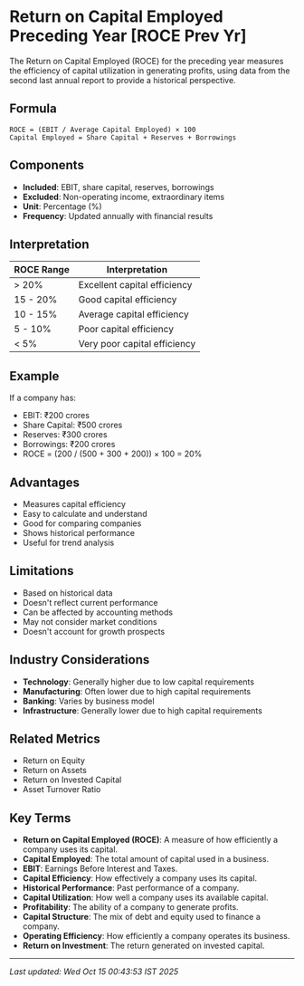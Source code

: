 # Return on Capital Employed Preceding Year [ROCE Prev Yr]

The Return on Capital Employed (ROCE) for the preceding year measures the efficiency of capital utilization in generating profits, using data from the second last annual report to provide a historical perspective.

## Formula
```text
ROCE = (EBIT / Average Capital Employed) × 100
Capital Employed = Share Capital + Reserves + Borrowings
```

## Components
- **Included**: EBIT, share capital, reserves, borrowings
- **Excluded**: Non-operating income, extraordinary items
- **Unit**: Percentage (%)
- **Frequency**: Updated annually with financial results

## Interpretation
| ROCE Range | Interpretation |
|------------|----------------|
| > 20% | Excellent capital efficiency |
| 15 - 20% | Good capital efficiency |
| 10 - 15% | Average capital efficiency |
| 5 - 10% | Poor capital efficiency |
| < 5% | Very poor capital efficiency |

## Example
If a company has:
- EBIT: ₹200 crores
- Share Capital: ₹500 crores
- Reserves: ₹300 crores
- Borrowings: ₹200 crores
- ROCE = (200 / (500 + 300 + 200)) × 100 = 20%

## Advantages
- Measures capital efficiency
- Easy to calculate and understand
- Good for comparing companies
- Shows historical performance
- Useful for trend analysis

## Limitations
- Based on historical data
- Doesn't reflect current performance
- Can be affected by accounting methods
- May not consider market conditions
- Doesn't account for growth prospects

## Industry Considerations
- **Technology**: Generally higher due to low capital requirements
- **Manufacturing**: Often lower due to high capital requirements
- **Banking**: Varies by business model
- **Infrastructure**: Generally lower due to high capital requirements

## Related Metrics
- Return on Equity
- Return on Assets
- Return on Invested Capital
- Asset Turnover Ratio

## Key Terms
- **Return on Capital Employed (ROCE)**: A measure of how efficiently a company uses its capital.
- **Capital Employed**: The total amount of capital used in a business.
- **EBIT**: Earnings Before Interest and Taxes.
- **Capital Efficiency**: How effectively a company uses its capital.
- **Historical Performance**: Past performance of a company.
- **Capital Utilization**: How well a company uses its available capital.
- **Profitability**: The ability of a company to generate profits.
- **Capital Structure**: The mix of debt and equity used to finance a company.
- **Operating Efficiency**: How efficiently a company operates its business.
- **Return on Investment**: The return generated on invested capital.

---
*Last updated: Wed Oct 15 00:43:53 IST 2025*
